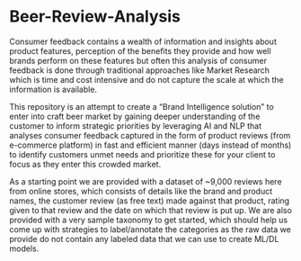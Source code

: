 # Beer-Review-Analysis


Consumer feedback contains a wealth of information and insights about product features, perception of the benefits they provide and how well brands perform on these features but often this analysis of consumer feedback is done through traditional approaches like Market Research which is time and cost intensive and do not capture the scale at which the information is available.

This repository is an attempt to create a “Brand Intelligence solution” to enter into craft beer market by gaining deeper understanding of the customer to inform strategic priorities by leveraging AI and NLP that analyses consumer feedback captured in the form of product reviews (from e-commerce platform) in fast and efficient manner (days instead of months) to identify customers unmet needs and prioritize these for your client to focus as they enter this crowded market. 


As a starting point we are provided with a dataset of ~9,000 reviews here from online stores, which consists of details like the brand and product names, the customer review (as free text) made against that product, rating given to that review and the date on which that review is put up. We are also provided with a very sample taxonomy to get started, which should help us come up with strategies to label/annotate the categories as the raw data we provide do not contain any labeled data that we can use to create ML/DL models.
